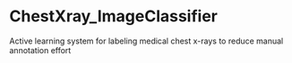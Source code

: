 # ChestXray_ImageClassifier
Active learning system for labeling medical chest x-rays to reduce manual annotation effort

